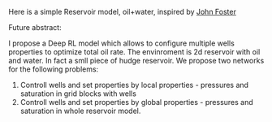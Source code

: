 Here is a simple Reservoir model, oil+water, inspired by [John Foster](https://johnfoster.pge.utexas.edu/PGE323M-ResEngineeringIII/course-mat/) 

Future abstract:

I propose a Deep RL model which allows to configure multiple wells properties to optimize total oil rate. 
The envinroment is 2d reservoir with oil and water. 
In fact a smll piece of hudge reservoir. 
We propose two networks for the following problems:
<ol>
  <li> Controll wells and set properties by local properties - pressures and saturation in grid blocks with wells
  <li> Controll wells and set properties by global properties - pressures and saturation in whole reservoir model.
</ol>
